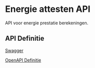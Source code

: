 # Energie attesten API

API voor energie prestatie berekeningen.

## API Definitie

[Swagger](https://ovo000090.github.io/VEKA_REST_API/?urls.primaryName=V1+-+Energie+API+-+PROD)

[OpenAPI Definitie](../energie/energie-api-prod-v1.yaml)
